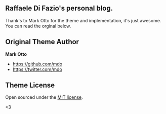 ## Raffaele Di Fazio's personal blog.

Thank's to Mark Otto for the theme and implementation, it's just awesome. You
can read the orginal below.

## Original Theme Author

**Mark Otto**
- <https://github.com/mdo>
- <https://twitter.com/mdo>


## Theme License

Open sourced under the [MIT license](LICENSE.md).

<3
